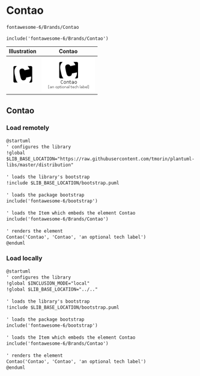 # Contao


```text
fontawesome-6/Brands/Contao
```

```text
include('fontawesome-6/Brands/Contao')
```



| Illustration | Contao |
| :---: | :---: |
| ![illustration for Illustration](../../fontawesome-6/Brands/Contao.png) | ![illustration for Contao](../../fontawesome-6/Brands/Contao.Local.png) |




## Contao

### Load remotely
```plantuml
@startuml
' configures the library
!global $LIB_BASE_LOCATION="https://raw.githubusercontent.com/tmorin/plantuml-libs/master/distribution"

' loads the library's bootstrap
!include $LIB_BASE_LOCATION/bootstrap.puml

' loads the package bootstrap
include('fontawesome-6/bootstrap')

' loads the Item which embeds the element Contao
include('fontawesome-6/Brands/Contao')

' renders the element
Contao('Contao', 'Contao', 'an optional tech label')
@enduml
```

### Load locally
```plantuml
@startuml
' configures the library
!global $INCLUSION_MODE="local"
!global $LIB_BASE_LOCATION="../.."

' loads the library's bootstrap
!include $LIB_BASE_LOCATION/bootstrap.puml

' loads the package bootstrap
include('fontawesome-6/bootstrap')

' loads the Item which embeds the element Contao
include('fontawesome-6/Brands/Contao')

' renders the element
Contao('Contao', 'Contao', 'an optional tech label')
@enduml
```

